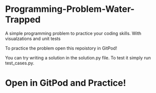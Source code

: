 # Programming-Problem-Water-Trapped
A simple programming problem to practice your coding skills. With visualzations and unit tests

To practice the problem open this repoistory in GitPod!

You can try writing a solution in the solution.py file. To test it simply run test_cases.py.

# Open in GitPod and Practice!
